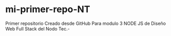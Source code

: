 # mi-primer-repo-NT
Primer repositorio Creado desde GitHub Para modulo 3 NODE JS de Diseño Web Full Stack del Nodo Tec.-
